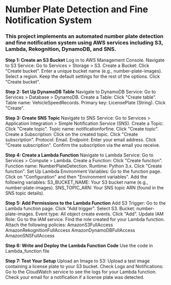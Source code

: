 # Number Plate Detection and Fine Notification System

### This project implements an automated number plate detection and fine notification system using AWS services including S3, Lambda, Rekognition, DynamoDB, and SNS.



**Step 1: Create an S3 Bucket**
Log in to AWS Management Console.
Navigate to S3 Service:
Go to Services > Storage > S3.
Create a Bucket:
Click "Create bucket".
Enter a unique bucket name (e.g., number-plate-images).
Select a region.
Keep the default settings for the rest of the options.
Click "Create bucket".

**Step 2: Set Up DynamoDB Table**
Navigate to DynamoDB Service:
Go to Services > Database > DynamoDB.
Create a Table:
Click "Create table".
Table name: VehicleSpeedRecords.
Primary key: LicensePlate (String).
Click "Create".



**Step 3: Create SNS Topic**
Navigate to SNS Service:
Go to Services > Application Integration > Simple Notification Service (SNS).
Create a Topic:
Click "Create topic".
Topic name: notificationforfine.
Click "Create topic".
Create a Subscription:
Click on the created topic.
Click "Create subscription".
Protocol: Email.
Endpoint: Enter your email address.
Click "Create subscription".
Confirm the subscription via the email you receive.



**Step 4: Create a Lambda Function**
Navigate to Lambda Service:
Go to Services > Compute > Lambda.
Create a Function:
Click "Create function".
Function name: NumberPlateDetection.
Runtime: Python 3.x.
Click "Create function".
Set Up Lambda Environment Variables:
Go to the function page.
Click on "Configuration" and then "Environment variables".
Add the following variables:
S3_BUCKET_NAME: Your S3 bucket name (e.g., number-plate-images).
SNS_TOPIC_ARN: Your SNS topic ARN (found in the SNS topic details).


**Step 5: Add Permissions to the Lambda Function**
Add S3 Trigger:
Go to the Lambda function page.
Click "Add trigger".
Select S3.
Bucket: number-plate-images.
Event type: All object create events.
Click "Add".
Update IAM Role:
Go to the IAM service.
Find the role created for your Lambda function.
Attach the following policies:
AmazonS3FullAccess
AmazonRekognitionFullAccess
AmazonDynamoDBFullAccess
AmazonSNSFullAccess

**Step 6: Write and Deploy the Lambda Function Code**
Use the code in Lambda_function file


**Step 7: Test Your Setup**
Upload an Image to S3:
Upload a test image containing a license plate to your S3 bucket.
Check Logs and Notifications:
Go to the CloudWatch service to see the logs for your Lambda function.
Check your email for a notification if a license plate was detected.
